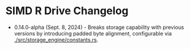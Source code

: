 # SIMD R Drive Changelog

- 0.14.0-alpha (Sept. 8, 2024) - Breaks storage capability with previous versions by introducing padded byte alignment, configurable via [./src/storage_engine/constants.rs](./src/storage_engine/constants.rs).
